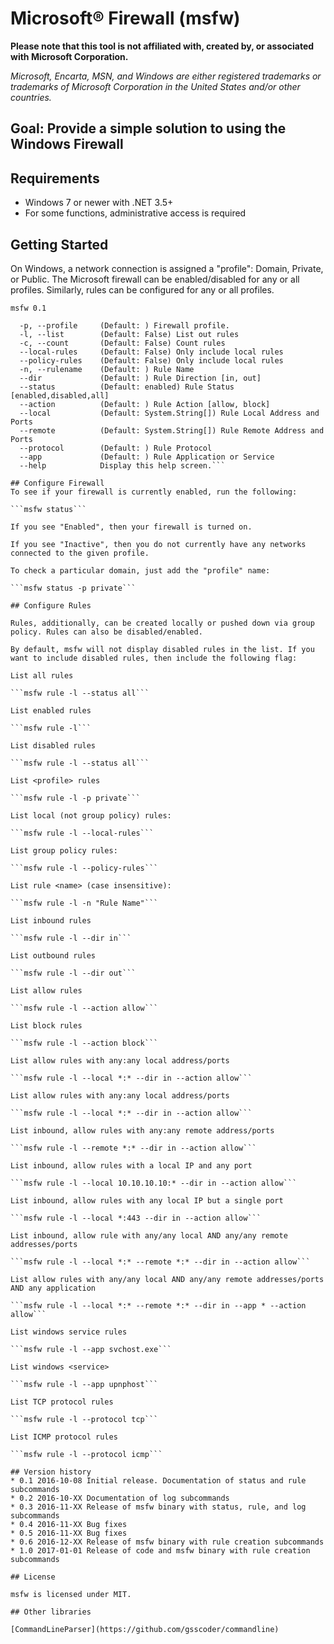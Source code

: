 # Microsoft&reg; Firewall (msfw)

**Please note that this tool is not affiliated with, created by, or associated with Microsoft Corporation.**

*Microsoft, Encarta, MSN, and Windows are either registered trademarks or trademarks of Microsoft Corporation in the United States and/or other countries.*

## Goal: Provide a simple solution to using the Windows Firewall

## Requirements

* Windows 7 or newer with .NET 3.5+
* For some functions, administrative access is required

## Getting Started

On Windows, a network connection is assigned a "profile": Domain, Private, or Public. The Microsoft firewall can be enabled/disabled for any or all profiles. Similarly, rules can be configured for any or all profiles.

```> msfw -h
msfw 0.1

  -p, --profile     (Default: ) Firewall profile.
  -l, --list        (Default: False) List out rules
  -c, --count       (Default: False) Count rules
  --local-rules     (Default: False) Only include local rules
  --policy-rules    (Default: False) Only include local rules
  -n, --rulename    (Default: ) Rule Name
  --dir             (Default: ) Rule Direction [in, out]
  --status          (Default: enabled) Rule Status [enabled,disabled,all]
  --action          (Default: ) Rule Action [allow, block]
  --local           (Default: System.String[]) Rule Local Address and Ports
  --remote          (Default: System.String[]) Rule Remote Address and Ports
  --protocol        (Default: ) Rule Protocol
  --app             (Default: ) Rule Application or Service
  --help            Display this help screen.```

## Configure Firewall
To see if your firewall is currently enabled, run the following:

```msfw status```

If you see "Enabled", then your firewall is turned on.

If you see "Inactive", then you do not currently have any networks connected to the given profile.

To check a particular domain, just add the "profile" name:

```msfw status -p private```

## Configure Rules

Rules, additionally, can be created locally or pushed down via group policy. Rules can also be disabled/enabled.

By default, msfw will not display disabled rules in the list. If you want to include disabled rules, then include the following flag:

List all rules

```msfw rule -l --status all```

List enabled rules

```msfw rule -l```

List disabled rules

```msfw rule -l --status all```

List <profile> rules

```msfw rule -l -p private```

List local (not group policy) rules:

```msfw rule -l --local-rules```

List group policy rules:

```msfw rule -l --policy-rules```

List rule <name> (case insensitive):

```msfw rule -l -n "Rule Name"```

List inbound rules

```msfw rule -l --dir in```

List outbound rules

```msfw rule -l --dir out```

List allow rules

```msfw rule -l --action allow```

List block rules

```msfw rule -l --action block```

List allow rules with any:any local address/ports

```msfw rule -l --local *:* --dir in --action allow```

List allow rules with any:any local address/ports

```msfw rule -l --local *:* --dir in --action allow```

List inbound, allow rules with any:any remote address/ports

```msfw rule -l --remote *:* --dir in --action allow```

List inbound, allow rules with a local IP and any port

```msfw rule -l --local 10.10.10.10:* --dir in --action allow```

List inbound, allow rules with any local IP but a single port

```msfw rule -l --local *:443 --dir in --action allow```

List inbound, allow rule with any/any local AND any/any remote addresses/ports

```msfw rule -l --local *:* --remote *:* --dir in --action allow```

List allow rules with any/any local AND any/any remote addresses/ports AND any application

```msfw rule -l --local *:* --remote *:* --dir in --app * --action allow```

List windows service rules

```msfw rule -l --app svchost.exe```

List windows <service>

```msfw rule -l --app upnphost```

List TCP protocol rules

```msfw rule -l --protocol tcp```

List ICMP protocol rules

```msfw rule -l --protocol icmp```

## Version history
* 0.1 2016-10-08 Initial release. Documentation of status and rule subcommands
* 0.2 2016-10-XX Documentation of log subcommands
* 0.3 2016-11-XX Release of msfw binary with status, rule, and log subcommands
* 0.4 2016-11-XX Bug fixes
* 0.5 2016-11-XX Bug fixes
* 0.6 2016-12-XX Release of msfw binary with rule creation subcommands
* 1.0 2017-01-01 Release of code and msfw binary with rule creation subcommands

## License

msfw is licensed under MIT.

## Other libraries

[CommandLineParser](https://github.com/gsscoder/commandline)